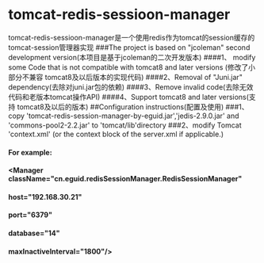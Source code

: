 # tomcat-redis-sessioon-manager
tomcat-redis-sessioon-manager是一个使用redis作为tomcat的session缓存的tomcat-session管理器实现
###The project is based on "jcoleman" second development version(本项目是基于jcoleman的二次开发版本)
####1、 modify some Code that is not compatible with tomcat8 and later versions (修改了小部分不兼容 tomcat8及以后版本的实现代码)
####2、Removal of "Juni.jar" dependency(去除对juni.jar包的依赖)
####3、Remove invalid code(去除无效代码和老版本tomcat操作API)
####4、Support tomcat8 and later versions(支持 tomcat8及以后的版本)
##Configuration instructions(配置及使用)
###1、copy 'tomcat-redis-session-manager-by-eguid.jar','jedis-2.9.0.jar' and 'commons-pool2-2.2.jar' to 'tomcat/lib'directory
###2、modify Tomcat 'context.xml' (or the context block of the server.xml if applicable.)
#### For example:
#### <Valve className="cn.eguid.redisSessionManager.RedisSessionHandlerValve"/>
#### <Manager className="cn.eguid.redisSessionManager.RedisSessionManager"
####        host="192.168.30.21"
####        port="6379"
####       database="14"
####       maxInactiveInterval="1800"/> 
